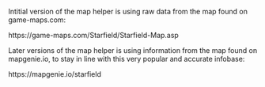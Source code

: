 <p>Intitial version of the map helper is using raw data from the map found on game-maps.com:</p>
<p></p>https://game-maps.com/Starfield/Starfield-Map.asp</p>
<p>Later versions of the map helper is using information from the map found on mapgenie.io, to stay in line with this very popular and accurate infobase:</p>
<p>https://mapgenie.io/starfield</p>

